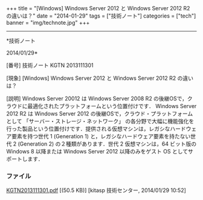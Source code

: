 ﻿+++
title = "[Windows] Windows Server 2012 と Windows Server 2012 R2 の違いは？"
date = "2014-01-29"
tags = ["技術ノート"]
categories = ["tech"]
banner = "img/technote.jpg"
+++

-----------------------------------------------------------------------------------------------------------------------------

*技術ノート

2014/01/29*


[番号]
技術ノート KGTN 2013111301

[現象]
[Windows] Windows Server 2012 と Windows Server 2012 R2 の違いは？

[説明]
Windows Server 20012 は Windows Server 2008 R2
の後継OSで，クラウドに最適化されたプラットフォームという位置付けです．
Windows Server 2012 R2 は Windows Server 2012
の後継OSで，クラウド・プラットフォームとして
「サーバー・ストレージ・ネットワーク」
の各分野で大幅に機能強化を行った製品という位置付けです．提供される仮想マシンは，レガシなハードウェア要素を持つ世代
1 (Generation 1) と，レガシなハードウェア要素を持たない世代 2
(Generation 2) の２種類があります．世代 2 仮想マシンは，64 ビット版の
Windows 8 以降または Windows Server 2012 以降のみをゲスト OS
としてサポートします．


### ファイル

 
 


[KGTN2013111301.pdf](http://techreport.kitasp.net/attachments/download/1405/KGTN2013111301.pdf)
 [(50.5 KB)] [kitasp 技術センター, 2014/01/29
10:52]


 


 

